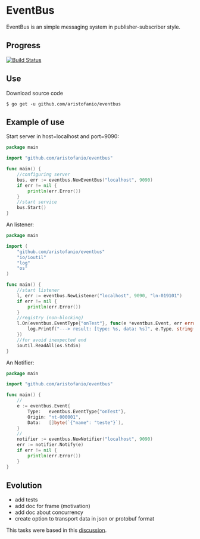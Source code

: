 # EventBus
EventBus is an simple messaging system in publisher-subscriber style.

## Progress

[![Build Status](http://img.shields.io/travis/badges/badgerbadgerbadger.svg?style=flat-square)]()


## Use

Download source code
```
$ go get -u github.com/aristofanio/eventbus
```

## Example of use

Start server in host=localhost and port=9090:
```Go
package main

import "github.com/aristofanio/eventbus"

func main() {
	//configuring server
	bus, err := eventbus.NewEventBus("localhost", 9090)
	if err != nil {
		println(err.Error())
	}
    //start service
	bus.Start()
}

```

An listener:
```Go
package main

import (
	"github.com/aristofanio/eventbus"
	"io/ioutil"
	"log"
	"os"
)

func main() {
	//start listener
	l, err := eventbus.NewListener("localhost", 9090, "ln-019101")
	if err != nil {
		println(err.Error())
	}
	//registry (non-blocking)
	l.On(eventbus.EventType{"onTest"}, func(e *eventbus.Event, err error) {
		log.Printf("---> result: [type: %s, data: %s]", e.Type, string(e.Data))
	})
	//for avoid inexpected end
	ioutil.ReadAll(os.Stdin)
}
```

An Notifier:
```Go
package main

import "github.com/aristofanio/eventbus"

func main() {
	//
	e := eventbus.Event{
		Type:   eventbus.EventType{"onTest"},
		Origin: "nt-000001",
		Data:   []byte(`{"name": "teste"}`),
	}
	//
	notifier := eventbus.NewNotifier("localhost", 9090)
	err := notifier.Notify(e)
	if err != nil {
		println(err.Error())
	}
}

```

## Evolution

* add tests
* add doc for frame (motivation)
* add doc about concurrency
* create option to transport data in json or protobuf format

This tasks were based in this [discussion](https://www.reddit.com/r/golang/comments/70fcck/code_review_simpleeventbus/).
